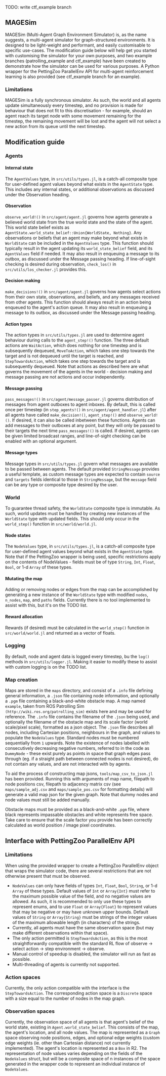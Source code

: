TODO: write ctf_example branch

## MAGESim
MAGESim (Multi-Agent Graph Environment Simulator) is, as the name suggests, a multi-agent simulator for graph-structured environments. It is designed to be light-weight and performant, and easily customisable to specific use-cases. The modification guide below will help get you started with customising the simulator for your own purposes, and two example branches (patrolling_example and ctf_example) have been created to demonstrate how the simulator can be used for various purposes. A Python wrapper for the PettingZoo ParallelEnv API for multi-agent reinforcement learning is also provided (see ctf_example branch for an example).

### Limitations
MAGESim is a fully synchronous simulator. As such, the world and all agents update simultaneously every timestep, and no provision is made for behaviour that does not fit to this discretisation - for example, should an agent reach its target node with some movement remaining for the timestep, the remaining movement will be lost and the agent will not select a new action from its queue until the next timestep.

## Modification guide
### Agents
#### Internal state
The `AgentValues` type, in `src/utils/types.jl`, is a catch-all composite type for user-defined agent values beyond what exists in the `AgentState` type. This includes any internal states, or additional observations as discussed under the Observation heading.
#### Observation
`observe_world!()` in `src/agent/agent.jl` governs how agents generate a believed world state from the true world state and the state of the agent. This world state belief exists as `AgentState.world_state_belief::Union{WorldState, Nothing}`. Any observations or beliefs that an agent may make beyond what exists in `WorldState` can be included in the `AgentValues` type. This function should typically result in the agent updating its `world_state_belief` field, and its `AgentValues` field if needed. It may also result in enqueuing a message to its outbox, as discussed under the Message passing heading. If line-of-sight checking is desired during observation, `check_los()` in `src/utils/los_checker.jl` provides this.
#### Decision making
`make_decisions!()` in `src/agent/agent.jl` governs how agents select actions from their own state, observations, and beliefs, and any messages received from other agents. This function should always result in an action being enqueued to the agent's action queue. It may also result in enqueuing a message to its outbox, as discussed under the Message passing heading.
#### Action types 
The action types in `src/utils/types.jl` are used to determine agent behaviour during calls to the `agent_step!()` function. The three default actions are `WaitAction`, which does nothing for one timestep and is subsequently dequeued, `MoveToAction`, which takes one step towards the target and is not dequeued until the target is reached, and `StepTowardsAction`, which takes one step towards the target and is subsequently dequeued. Note that actions as described here are what governs the movement of the agents in the world - decision making and message passing are not actions and occur independently.
#### Message passing
`pass_messages!()` in `src/agent/message_passer.jl` governs distribution of messages from agent outboxes to agent inboxes. By default, this is called once per timestep (in `step_agents!()` in `src/agent/agent_handler.jl`) after all agents have called `make_decision!()`, `agent_step!()` and `observe_world!()`. If desired, it can also be called inbetween these functions. Agents can add messages to their outboxes at any point, but they will only be passed to their targets the next time `pass_messages!()` is called. If desired, agents can be given limited broadcast ranges, and line-of-sight checking can be enabled with an optional argument.
#### Message types
Message types in `src/utils/types.jl` govern what messages are available to be passed between agents. The default provided `StringMessage` provides a useful template, as custom message types are expected to contain `source` and `targets` fields identical to those in `StringMessage`, but the `message` field can be any type or composite type desired by the user.
### World
To guarantee thread safety, the `WorldState` composite type is immutable. As such, world updates must be handled by creating new instances of the `WorldState` type with updated fields. This should only occur in the `world_step()` function in `src/world/world.jl`.
#### Node states
The `NodeValues` type, in `src/utils/types.jl`, is a catch-all composite type for user-defined agent values beyond what exists in the `AgentState` type. Note that if the PettingZoo wrapper is being used, specific restrictions apply on the contents of NodeValues - fields must be of type `String`, `Int`, `Float`, `Bool`, or 1-d `Array` of these types.
#### Mutating the map
Adding or removing nodes or edges from the map can be accomplished by generating a new instance of the `WorldState` type with modified `nodes`, `n_nodes`, `map`, and `paths` fields. Currently there is no tool implemented to assist with this, but it's on the TODO list.
#### Reward allocation
Rewards (if desired) must be calculated in the `world_step()` function in `src/world/world.jl` and returned as a vector of floats.
### Logging
By default, node and agent data is logged every timestep, bu the `log()` methods in `src/utils/logger.jl`. Making it easier to modify these to assist with custom logging is on the TODO list.
### Map creation
Maps are stored in the `maps` directory, and consist of a `.info` file defining general information, a `.json` file containing node information, and optionally a `.pgm` file containing a black-and-white obstacle map. A map named `example`, taken from ROS Patrolling Sim `(http://wiki.ros.org/patrolling_sim)` exists here and may be used for reference. The `.info` file contains the filename of the `.json` being used, and optionally the filename of the obstacle map and its scale factor (world scale/pixel scale), formatted as a json object. The `.json` file describes all nodes, including Cartesian positions, neighbours in the graph, and values to populate the `NodeValues` type. Standard nodes must be numbered sequentially from `1` upwards. Note the existence of nodes labelled with consecutively decreasing negative numbers, referred to in the code as `DummyNode` - these exist purely as points in space that graph edges pass through (eg. if a straight path between connected nodes is not desired), do not contain any values, and are not interacted with by agents.

To aid the process of constructing map jsons, `tools/map_csv_to_json.jl` has been provided. Running this with arguments of map name, filepath to node positions csv, filepath to adjacency matrix csv (see `maps/sample_adj.csv` and `maps/sample_pos.csv` for formatting details) will generate a valid map json for the given graph. Note that dummy nodes and node values must still be added manually.

Obstacle maps must be provided as a black-and-white `.pgm` file, where black represents impassable obstacles and white represents free space. Take care to ensure that the scale factor you provide has been correctly calculated as world position / image pixel coordinates.

## Interface with PettingZoo ParallelEnv API
### Limitations
When using the provided wrapper to create a PettingZoo ParallelEnv object that wraps the simulator code, there are several restrictions that are not otherwise present that must be observed.
* `NodeValues` can only have fields of types `Int`, `Float`, `Bool`, `String`, or 1-d `Array` of these types. Default values of `Int` or `Array{Int}` must refer to the maximum possible value of the field, and no negative values are allowed. As such, it is recommended to only use these types to represent enums, and to use `Float` or `Array{Float}` to represent values that may be negative or may have unknown upper bounds. Default values of `String` or `Array{String}` must be strings of the integer values of the maximum allowable length (in characters) of the strings.
* Currently, all agents must have the same observation space (but may make different observations within that space).
* The only action permitted is `StepTowardsAction`, as this is the most straightforwardly compatible with the standard RL flow of observe -> select action -> step environment -> observe.
* Manual control of speedup is disabled, the simulator will run as fast as possible.
* Multi-threading of agents is currently not supported.
### Action spaces
Currently, the only action compatible with the interface is the `StepTowardsAction`. The corresponding action space is a `Discrete` space with a size equal to the number of nodes in the map graph.
### Observation spaces
Currently, the observation space of all agents is that agent's belief of the world state, existing in `Agent.world_state_belief`. This consists of the map, the agent's location, and all node values. The map is represented as a `Graph` space observing node positions, edges, and optional edge weights (custom edge weights (ie. other than Cartesian distance) not currently implemented). The agent's location is represented as a `Box` in R2. The representation of node values varies depending on the fields of the `NodeValues` struct, but will be a composite space of n instances of the space generated in the wrapper code to represent an individual instance of `NodeValues`.